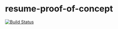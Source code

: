 # resume-proof-of-concept

[![Build Status](https://travis-ci.org/RyanBalfanz/didactic-guacamole.svg?branch=master)](https://travis-ci.org/RyanBalfanz/didactic-guacamole)